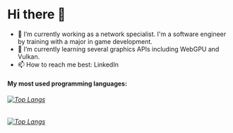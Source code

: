 # Hi there 👋
- 🔭 I’m currently working as a network specialist. I'm a software engineer by training with a major in game development.
- 🌱 I’m currently learning several graphics APIs including WebGPU and Vulkan.
- 📫 How to reach me best: LinkedIn

#### My most used programming languages:
 ###### [![Top Langs](https://github-readme-stats.vercel.app/api/top-langs/?username=anteroul&layout=compact&theme=merko&langs_count=8)](https://github.com/anuraghazra/github-readme-stats#gh-dark-mode-only)
 ###### [![Top Langs](https://github-readme-stats.vercel.app/api/top-langs/?username=anteroul&layout=compact&theme=default&langs_count=8)](https://github.com/anuraghazra/github-readme-stats#gh-light-mode-only)
